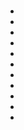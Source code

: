 # 

> 

















[]()



















## 

- []()
- []()
- 
- 
- 
- 
- []()
- 
- 
- []()
- 

